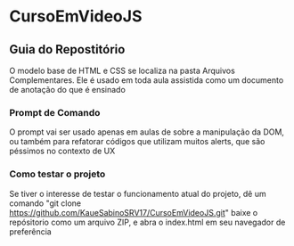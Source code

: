# CursoEmVideoJS

## Guia do Repostitório

O modelo base de HTML e CSS se localiza na pasta Arquivos Complementares. Ele é usado em toda aula assistida como um documento de anotação do que é ensinado

### Prompt de Comando

O prompt vai ser usado apenas em aulas de sobre a manipulação da DOM, ou também para refatorar códigos que utilizam muitos alerts, que são péssimos no contexto de UX

### Como testar o projeto

Se tiver o interesse de testar o funcionamento atual do projeto, dê um comando "git clone https://github.com/KaueSabinoSRV17/CursoEmVideoJS.git" baixe o repósitorio como um arquivo ZIP, e abra o index.html em seu navegador de preferência
